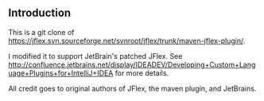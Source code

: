 Introduction
-----------

This is a git clone of https://jflex.svn.sourceforge.net/svnroot/jflex/trunk/maven-jflex-plugin/.

I modified it to support JetBrain's patched JFlex. See http://confluence.jetbrains.net/display/IDEADEV/Developing+Custom+Language+Plugins+for+IntelliJ+IDEA for more details.

All credit goes to original authors of JFlex, the maven plugin, and JetBrains.